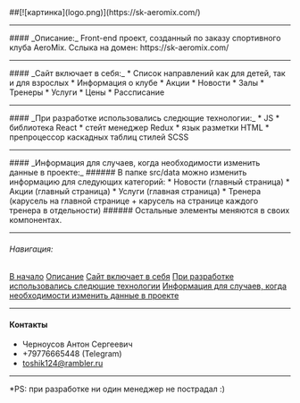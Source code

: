 <span id="aeromix">
##[![картинка](logo.png)](https://sk-aeromix.com/)

***

<span id="description">
#### _Описание:_
Front-end проект, созданный по заказу спортивного клуба AeroMix.
Сслыка на домен: https://sk-aeromix.com/

***

<span id="includes">
#### _Сайт включает в себя:_
* Список направлений как для детей, так и для взрослых
* Информация о клубе
    * Акции
    * Новости
    * Залы
    * Тренеры
    * Услуги
* Цены
* Рассписание

***

<span id="technologies">
#### _При разработке использовались следющие технологии:_
* JS
* библиотека React
* стейт менеджер Redux 
* язык разметки HTML
* препроцессор каскадных таблиц стилей SCSS

***

<span id="editing">
#### _Информация для случаев, когда необходимости изменить данные в проекте:_
###### В папке src/data можно изменить информацию для следующих категорий:
* Новости (главный страница)
* Акции (главный страница)
* Услуги (главная страница)
* Тренера (карусель на главной странице + карусель на странице каждого тренера в отдельности)
###### Остальные элементы меняются в своих компонентах.

***

###### Навигация:
[В начало](#aeromix)
[Описание](#description)
[Сайт включает в себя](#includes)
[При разработке использовались следющие технологии](#technologies)
[Информация для случаев, когда необходимости изменить данные в проекте](#editing)

***
#### Контакты
* Черноусов Антон Сергеевич
* +79776665448 (Telegram)
* toshik124@rambler.ru

***


*PS: при разработке ни один менеджер не пострадал :)
